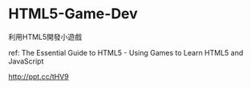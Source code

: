 HTML5-Game-Dev
==============

利用HTML5開發小遊戲       

ref: The Essential Guide to HTML5 - Using Games to Learn HTML5 and JavaScript

http://ppt.cc/tHV9